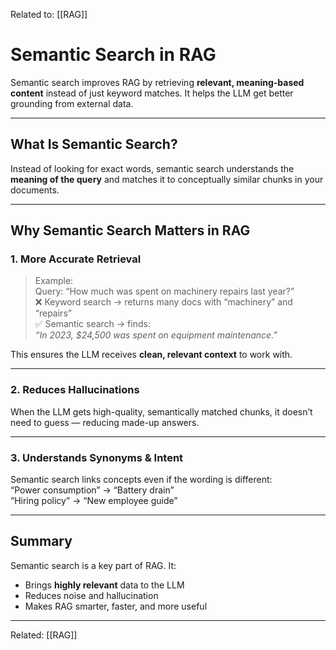 Related to: [[RAG]]
# Semantic Search in RAG

Semantic search improves RAG by retrieving **relevant, meaning-based content** instead of just keyword matches. It helps the LLM get better grounding from external data.

---

## What Is Semantic Search?

Instead of looking for exact words, semantic search understands the **meaning of the query** and matches it to conceptually similar chunks in your documents.

---

## Why Semantic Search Matters in RAG

### 1. More Accurate Retrieval

> Example:  
> Query: “How much was spent on machinery repairs last year?”  
> ❌ Keyword search → returns many docs with “machinery” and “repairs”  
> ✅ Semantic search → finds:  
> *“In 2023, $24,500 was spent on equipment maintenance.”*

This ensures the LLM receives **clean, relevant context** to work with.

---

### 2. Reduces Hallucinations

When the LLM gets high-quality, semantically matched chunks, it doesn’t need to guess — reducing made-up answers.

---

### 3. Understands Synonyms & Intent

Semantic search links concepts even if the wording is different:  
“Power consumption” → “Battery drain”  
“Hiring policy” → “New employee guide”

---

## Summary

Semantic search is a key part of RAG. It:

- Brings **highly relevant** data to the LLM
- Reduces noise and hallucination
- Makes RAG smarter, faster, and more useful

---
Related: [[RAG]]
